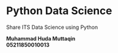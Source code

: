 # Python Data Science
Share ITS Data Science using Python  
  
**Muhammad Huda Muttaqin  
05211850010013**